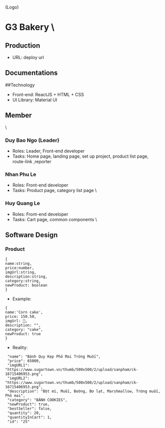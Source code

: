 
(Logo)

# G3 Bakery \
## Production
- URL: deploy url

## Documentations

##Technology
- Front-end: ReactJS + HTML + CSS
- UI Library: Material UI

## Member 
\
### Duy Bao Ngo (Leader)
- Roles: Leader, Front-end developer
- Tasks: Home page, landing page, set up project, product list page,  route-link ,reporter

### Nhan Phu Le
- Roles: Front-end developer
- Tasks: Product page, category list page
\
### Huy Quang Le
- Roles: Front-end developer
- Tasks: Cart page, common components
\
## Software Design
### Product
~~~
{
name:string,
price:number,
imgUrl:string,
description:string,
category:string,
newProduct: boolean
}
~~~
- Example:
~~~
{
name:'Corn cake',
price: 150.50,
imgUrl: 🔗,
description: "",
category: "cake",
newProduct: true
}
~~~
- Reality:
~~~
 "name": "Bánh Quy Kẹp Phô Mai Trứng Muối",
 "price": 65000,
 "imgURL1": "https://www.sugartown.vn/thumb/500x500/2/upload/sanpham/ck-16715406953.png",
 "imgURL2": "https://www.sugartown.vn/thumb/500x500/2/upload/sanpham/ck-16715406953.png",
 "description": "Bột mì, Muối, Đường, Bơ lạt, Marshmallow, Trứng muối, Phô mai",
 "category": "BÁNH COOKIES",
 "newProduct": true,
 "bestSeller": false,
 "quantity": 20,
 "quantityInCart": 1,
 "id": "25"
